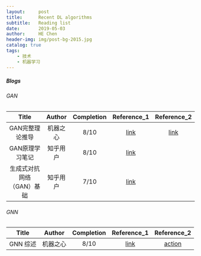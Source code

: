 ```yaml
---
layout:     post
title:      Recent DL algorithms
subtitle:   Reading list
date:       2019-05-03
author:     HE Chen
header-img: img/post-bg-2015.jpg
catalog: true
tags:
    - 技术
    - 机器学习
---
```


##### Blogs
###### GAN

|Title|Author|Completion|Reference_1|Reference_2|
|:---:|:---:|:---:|:---:|:---:|
|GAN完整理论推导|机器之心|8/10|[link](https://zhuanlan.zhihu.com/p/29837245)|[link](https://www.jiqizhixin.com/articles/2017-10-1-1)|
|GAN原理学习笔记|知乎用户|8/10|[link](https://zhuanlan.zhihu.com/p/27295635)||
|生成式对抗网络（GAN）基础|知乎用户|7/10|[link](https://zhuanlan.zhihu.com/p/30107433)||

###### GNN

|Title|Author|Completion|Reference_1|Reference_2|
|:---:|:---:|:---:|:---:|:---:|
|GNN 综述|机器之心|8/10|[link](https://zhuanlan.zhihu.com/p/57235377)|[action](https://zhuanlan.zhihu.com/p/57235377)|
